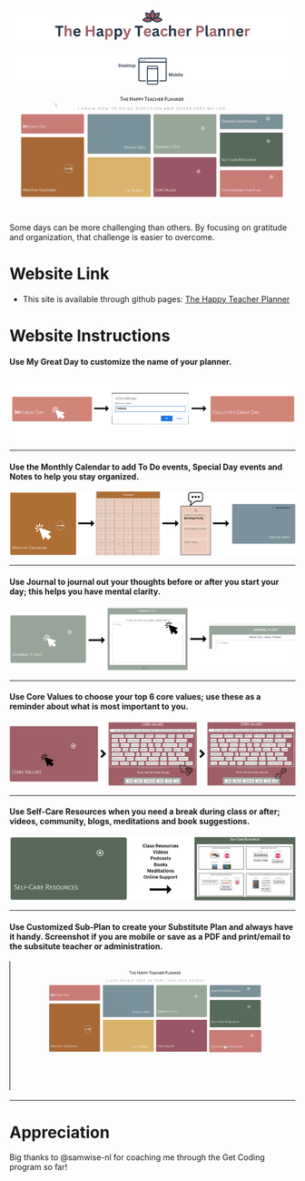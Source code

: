 # ![The Happy Teacher Planner](./images/happyteacherplannerTitle.png)
![Mobile and Desktop Friendly](./images/MobileDesktop.png)
![Happy Planner video](/images/HTPIntro.gif)

Some days can be more challenging than others. By focusing on gratitude and organization, that challenge is easier to overcome. <br>

# **Website Link**
- This site is available through github pages: [The Happy Teacher Planner](https://colletteap.github.io/gratitude-planner/)

# **Website Instructions**

#### Use <strong>My Great Day</strong> to customize the name of your planner.

![My Great Day](./images/MyGreatDay.png)
******
#### Use the <strong>Monthly Calendar</strong> to add <strong>To Do</strong> events, <strong>Special Day</strong> events and Notes to help you stay organized.

![Monthly Calendar](./images/MonthlyCalendar.png)
******
#### Use <strong>Journal</strong> to journal out your thoughts before or after you start your day; this helps you have mental clarity.

![Journal](./images/Journal.png)
******
#### Use <strong>Core Values</strong> to choose your top 6 core values; use these as a reminder about what is most important to you.

![Core Values](./images/corevalues.png)
******
#### Use <strong>Self-Care Resources</strong> when you need a break during class or after; videos, community, blogs, meditations and book suggestions.

![Self-Care](./images/selfcare.png)
******
#### Use <strong>Customized Sub-Plan</strong> to create your Substitute Plan and always have it handy. Screenshot if you are mobile or save as a PDF and print/email to the subsitute teacher or administration.

  ![Customized Substitute Planner](./images/CustomSubPlan.gif)
******
  # **Appreciation**
  
  Big thanks to @samwise-nl for coaching me through the Get Coding program so far!
